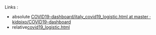 Links :

- absolute [COVID19-dashboard/italy_covid19_logistic.html at master · kidpixo/COVID19-dashboard](https://github.com/kidpixo/COVID19-dashboard/blob/master/docs/italy_covid19_logistic.html)
- relative[covid19_logistic.html](italy_covid19_logistic.html)
